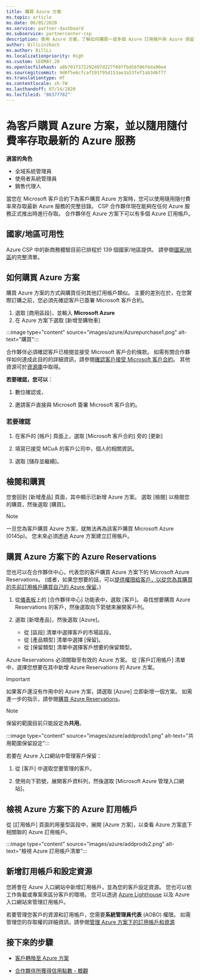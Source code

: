 ```yaml
---
title: 購買 Azure 方案
ms.topic: article
ms.date: 06/05/2020
ms.service: partner-dashboard
ms.subservice: partnercenter-csp
description: 使用 Azure 方案，了解如何購買一或多個 Azure 訂用帳戶與 Azure 保留，以設定資源及檢視或新增訂用帳戶。
author: BillLinzbach
ms.author: BillLi
ms.localizationpriority: High
ms.custom: SEOMAY.20
ms.openlocfilehash: a8b701f372292497d227f607fbd56f06f6da90e4
ms.sourcegitcommit: 9d0f5e6cfcaf191f95d153ae3a53fef1ab3d6f77
ms.translationtype: HT
ms.contentlocale: zh-TW
ms.lasthandoff: 07/14/2020
ms.locfileid: "86377782"
---
```

# <a name="purchase-the-azure-plan-for-customers--access-the-latest-azure-services-at-pay-as-you-go-rates"></a>為客戶購買 Azure 方案，並以隨用隨付費率存取最新的 Azure 服務

**適當的角色**
- 全域系統管理員
- 使用者系統管理員
- 銷售代理人

當您在 Microsoft 客戶合約下為客戶購買 Azure 方案時，您可以使用隨用隨付費率來存取最新 Azure 服務的完整目錄。 CSP 合作夥伴現在能夠在任何 Azure 服務正式推出時進行存取。 合作夥伴在 Azure 方案下可以有多個 Azure 訂用帳戶。 

## <a name="countryregion-availability"></a>國家/地區可用性
Azure CSP 中的新商務體驗目前已排程於 139 個國家/地區提供。 請參閱[國家/地區](https://query.prod.cms.rt.microsoft.com/cms/api/am/binary/RE3QN0x)的完整清單。 

## <a name="how-to-purchase-azure-plan"></a>如何購買 Azure 方案

購買 Azure 方案的方式與購買任何其他訂用帳戶類似。 主要的差別在於，在您實際訂購之前，您必須先確認客戶已簽署 Microsoft 客戶合約。

1. 選取 [商用區段]，並輸入 **Microsoft Azure** 
2. 在 Azure 方案下選取 [新增至購物車]

:::image type="content" source="images/azure/Azurepurchase1.png" alt-text="購買":::

合作夥伴必須確認客戶已檢閱並接受 Microsoft 客戶合約條款。 如需有關合作夥伴如何達成此目的的詳細資訊，請參閱[確認客戶接受 Microsoft 客戶合約](https://docs.microsoft.com/partner-center/confirm-customer-agreement)。 其他資源可於[資源庫](https://partner.microsoft.com/resources/collection/Microsoft-Customer-Agreement-in-the-CSP-program#/)中取得。

**若要確認，您可以**： 

1. 數位確認或，

2. 邀請客戶直接與 Microsoft 簽署 Microsoft 客戶合約。 

### <a name="to-confirm"></a>若要確認 

1. 在客戶的 [帳戶] 頁面上，選取 [Microsoft 客戶合約] 旁的 [更新]  

2. 填寫已接受 MCuA 的客戶公司中，個人的相關資訊。

3. 選取 [儲存並繼續]。  

## <a name="review-and-buy"></a>檢閱和購買

您會回到 [新增產品] 頁面，其中顯示已新增 Azure 方案。 選取 [檢閱] 以檢閱您的購買，然後選取 [購買]。 

>[!Note]
>一旦您為客戶購買 Azure 方案，就無法再為該客戶購買 Microsoft Azure (0145p)。 您未來必須透過 Azure 方案建立訂用帳戶。

## <a name="purchase-azure-reservations-under-the-azure-plan"></a>購買 Azure 方案下的 Azure Reservations 
  
您也可以在合作夥伴中心，代表您的客戶購買 Azure 方案下的 Microsoft Azure Reservations。 (或者，如果您想要的話，可以[提供權限給客戶，以從您為其購買的先前訂用帳戶購買自己的 Azure 保留](give-customers-permission.md)。)

1. 從[儀表板](https://partner.microsoft.com/dashboard/)上的 [合作夥伴中心] 功能表中，選取 [客戶]。 尋找想要購買 Azure Reservations 的客戶，然後選取向下箭號來展開客戶列。

2. 選取 [新增產品]，然後選取 [Azure]。 

   - 從 [區段] 清單中選擇客戶的市場區段。
   - 從 [產品類型] 清單中選擇 [保留]。
   - 從 [保留類型] 清單中選擇客戶想要的保留類型。

Azure Reservations 必須關聯至有效的 Azure 方案。 從 [客戶訂用帳戶] 清單中，選擇您想要在其中新增 Azure Reservations 的 Azure 方案。 

>[!Important] 
>如果客戶還沒有作用中的 Azure 方案，請選取 [Azure] 立即新增一個方案。 如需進一步的指示，請參閱[購買 Azure Reservations](https://docs.microsoft.com/partner-center/azure-reservations-buying#purchase-azure-reservations)。

>[!Note] 
>保留的範圍目前只能設定為**共用**。 

:::image type="content" source="images/azure/addprods1.png" alt-text="共用範圍保留設定":::

若要在 Azure 入口網站中管理客戶保留： 

1. 從 [客戶] 中選取您要管理的客戶。 

2. 使用向下箭號，展開客戶資料列，然後選取 [Microsoft Azure 管理入口網站]。  
 
## <a name="view-azure-subscriptions-under-the-azure-plan"></a>檢視 Azure 方案下的 Azure 訂用帳戶

從 [訂用帳戶] 頁面的用量型區段中，展開 [Azure 方案]，以查看 Azure 方案底下相關聯的 Azure 訂用帳戶。

:::image type="content" source="images/azure/addprods2.png" alt-text="檢視 Azure 訂用帳戶清單"::: 


## <a name="add-subscriptions-and-configure-resources"></a>新增訂用帳戶和設定資源

您將會在 Azure 入口網站中新增訂用帳戶，並為您的客戶設定資源。 您也可以依工作負載或專案來區分客戶的環境。 您可以透過 [Azure Lighthouse](https://azure.microsoft.com/services/azure-lighthouse/) 以及 Azure 入口網站來管理訂用帳戶。 

若要管理您客戶的資源和訂用帳戶，您需要**系統管理員代表** (AOBO) 權限。 如需管理您的存取權的詳細資訊，請參閱[管理 Azure 方案下的訂用帳戶和資源](azure-plan-manage.md)

## <a name="next-steps"></a>接下來的步驟

- [客戶轉換至 Azure 方案](azure-plan-transition.md)

- [合作夥伴所獲得信用點數 - 概觀](partner-earned-credit.md)
